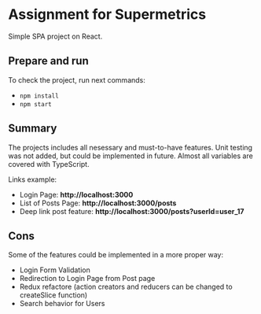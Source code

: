 # Assignment for Supermetrics

Simple SPA project on React.

## Prepare and run

To check the project, run next commands:

- `npm install`
- `npm start`

## Summary

The projects includes all nesessary and must-to-have features. Unit testing was not added, but could be implemented in future.
Almost all variables are covered with TypeScript.

Links example:
- Login Page: <strong>http://localhost:3000</strong>
- List of Posts Page: <strong>http://localhost:3000/posts</strong>
- Deep link post feature: <strong>http://localhost:3000/posts?userId=user_17</strong>

## Cons

Some of the features could be implemented in a more proper way:
- Login Form Validation
- Redirection to Login Page from Post page
- Redux refactore (action creators and reducers can be changed to createSlice function)
- Search behavior for Users
